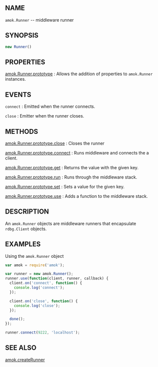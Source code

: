 ## NAME

`amok.Runner` -- middleware runner

## SYNOPSIS

```js
new Runner()
```

## PROPERTIES

[amok.Runner.prototype](doc/api/Runner.prototype.md)
:   Allows the addition of properties to `amok.Runner` instances.

## EVENTS

`connect`
:   Emitted when the runner connects.

`close`
:   Emitter when the runner closes.

## METHODS

[amok.Runner.prototype.close](doc/api/Runner.prototype.close.md)
:   Closes the runner

[amok.Runner.prototype.connect](doc/api/Runner.prototype.close.md)
:   Runs middleware and connects the a client.

[amok.Runner.prototype.get](doc/api/Runner.prototype.get.md)
:   Returns the value with the given key.

[amok.Runner.prototype.run](doc/api/Runner.prototype.run.md)
:   Runs through the middleware stack.

[amok.Runner.prototype.set](doc/api/Runner.prototype.set.md)
:   Sets a value for the given key.

[amok.Runner.prototype.use](doc/api/Runner.prototype.use.md)
:   Adds a function to the middleware stack.

## DESCRIPTION

An `amok.Runner` objects are middleware runners that encapsulate `rdbg.Client`
objects.

## EXAMPLES

Using the `amok.Runner` object

```js
var amok = require('amok');

var runner = new amok.Runner();
runner.use(function(client, runner, callback) {
  client.on('connect', function() {
    console.log('connect');
  });

  client.on('close', function() {
    console.log('close');
  });

  done();
});

runner.connect(9222, 'localhost');
```

## SEE ALSO

[amok.createRunner](doc/api/createRunner.md)
